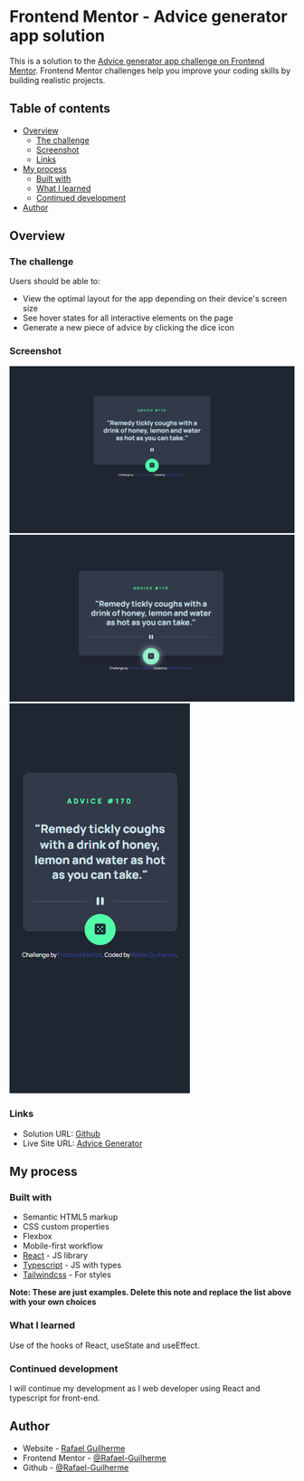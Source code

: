 # Frontend Mentor - Advice generator app solution

This is a solution to the [Advice generator app challenge on Frontend Mentor](https://www.frontendmentor.io/challenges/advice-generator-app-QdUG-13db). Frontend Mentor challenges help you improve your coding skills by building realistic projects.

## Table of contents

- [Overview](#overview)
  - [The challenge](#the-challenge)
  - [Screenshot](#screenshot)
  - [Links](#links)
- [My process](#my-process)
  - [Built with](#built-with)
  - [What I learned](#what-i-learned)
  - [Continued development](#continued-development)
- [Author](#author)


## Overview

### The challenge

Users should be able to:

- View the optimal layout for the app depending on their device's screen size
- See hover states for all interactive elements on the page
- Generate a new piece of advice by clicking the dice icon

### Screenshot

![Desktop](src/assets/images/desktop.png)
![Desktop button hover](src/assets/images/desktop_hover.png)
![Mobile](src/assets/images/mobile.png)


### Links

- Solution URL: [Github](https://github.com/Rafael-Guilherme/Advice_generator_app)
- Live Site URL: [Advice Generator](https://advice-generator-by-rafael.netlify.app/)

## My process

### Built with

- Semantic HTML5 markup
- CSS custom properties
- Flexbox
- Mobile-first workflow
- [React](https://reactjs.org/) - JS library
- [Typescript](https://www.typescriptlang.org/) - JS with types
- [Tailwindcss](https://tailwindcss.com/) - For styles

**Note: These are just examples. Delete this note and replace the list above with your own choices**

### What I learned

Use of the hooks of React, useState and useEffect.


### Continued development

I will continue my development as I web developer using React and typescript for front-end.

## Author

- Website - [Rafael Guilherme](https://rafaelg-portfolio.netlify.app/)
- Frontend Mentor - [@Rafael-Guilherme](https://www.frontendmentor.io/profile/Rafael-Guilherme)
- Github - [@Rafael-Guilherme](https://github.com/Rafael-Guilherme)

